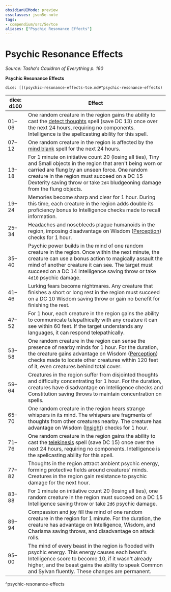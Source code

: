 ```yaml
---
obsidianUIMode: preview
cssclasses: json5e-note
tags:
- compendium/src/5e/tce
aliases: ["Psychic Resonance Effects"]
---
```

# Psychic Resonance Effects
*Source: Tasha's Cauldron of Everything p. 160* 

**Psychic Resonance Effects**

`dice: [](psychic-resonance-effects-tce.md#^psychic-resonance-effects)`

| dice: d100 | Effect |
|------------|--------|
| 01–06 | One random creature in the region gains the ability to cast the [detect thoughts](5E2014官方资源/spells/detect-thoughts.md) spell (save DC 13) once over the next 24 hours, requiring no components. Intelligence is the spellcasting ability for this spell. |
| 07–12 | One random creature in the region is affected by the [mind blank](5E2014官方资源/spells/mind-blank.md) spell for the next 24 hours. |
| 13–18 | For 1 minute on initiative count 20 (losing all ties), Tiny and Small objects in the region that aren't being worn or carried are flung by an unseen force. One random creature in the region must succeed on a DC 15 Dexterity saving throw or take `2d4` bludgeoning damage from the flung objects. |
| 19–24 | Memories become sharp and clear for 1 hour. During this time, each creature in the region adds double its proficiency bonus to Intelligence checks made to recall information. |
| 25–34 | Headaches and nosebleeds plague humanoids in the region, imposing disadvantage on Wisdom ([Perception](5E2014官方资源/规则/skills.md#Perception)) checks for 1 hour. |
| 35–40 | Psychic power builds in the mind of one random creature in the region. Once within the next minute, the creature can use a bonus action to magically assault the mind of another creature it can see. The target must succeed on a DC 14 Intelligence saving throw or take `4d10` psychic damage. |
| 41–46 | Lurking fears become nightmares. Any creature that finishes a short or long rest in the region must succeed on a DC 10 Wisdom saving throw or gain no benefit for finishing the rest. |
| 47–52 | For 1 hour, each creature in the region gains the ability to communicate telepathically with any creature it can see within 60 feet. If the target understands any languages, it can respond telepathically. |
| 53–58 | One random creature in the region can sense the presence of nearby minds for 1 hour. For the duration, the creature gains advantage on Wisdom ([Perception](5E2014官方资源/规则/skills.md#Perception)) checks made to locate other creatures within 120 feet of it, even creatures behind total cover. |
| 59–64 | Creatures in the region suffer from disjointed thoughts and difficulty concentrating for 1 hour. For the duration, creatures have disadvantage on Intelligence checks and Constitution saving throws to maintain concentration on spells. |
| 65–70 | One random creature in the region hears strange whispers in its mind. The whispers are fragments of thoughts from other creatures nearby. The creature has advantage on Wisdom ([Insight](5E2014官方资源/规则/skills.md#Insight)) checks for 1 hour. |
| 71–76 | One random creature in the region gains the ability to cast the [telekinesis](5E2014官方资源/spells/telekinesis.md) spell (save DC 15) once over the next 24 hours, requiring no components. Intelligence is the spellcasting ability for this spell. |
| 77–82 | Thoughts in the region attract ambient psychic energy, forming protective fields around creatures' minds. Creatures in the region gain resistance to psychic damage for the next hour. |
| 83–88 | For 1 minute on initiative count 20 (losing all ties), one random creature in the region must succeed on a DC 15 Intelligence saving throw or take `2d6` psychic damage. |
| 89–94 | Compassion and joy fill the mind of one random creature in the region for 1 minute. For the duration, the creature has advantage on Intelligence, Wisdom, and Charisma saving throws, and disadvantage on attack rolls. |
| 95–00 | The mind of every beast in the region is flooded with psychic energy. This energy causes each beast's Intelligence score to become 10, if it wasn't already higher, and the beast gains the ability to speak Common and Sylvan fluently. These changes are permanent. |
^psychic-resonance-effects